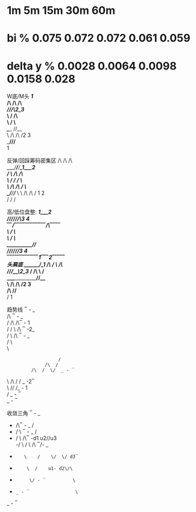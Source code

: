 #           1m	      5m	      15m	   30m	   60m
# bi %	   0.075    0.072	   0.072	   0.061	   0.059
# delta y %	0.0028   0.0064   0.0098	0.0158   0.028


W底/M头
                    _____________1_______    
                        /\  /\  /\           
                    ___/__\/__\/__\2_3___    
   \                  /            \/\       
    \                /                \      
_____\___________ /\/__                      
      \  /\  /\  /2 3                        
_______\/__\/__\/______                      
                1                            
                                             

反弹/回踩筹码密集区
                               /\  /\  /\              
                          ____/__\/__\/__\____1___2_   
                             /            \  /\  /\    
   \                        /              \/  \/  \   
    \              /\  /\  /                        \  
_____\____________/__\/__\/___                       \ 
      \  /\  /\  /    1   2                            
       \/  \/  \/                                      
                                                       
                                                       

高/低位盘整:
                    __________1___2_______  
                       /\/\/\/\/\/\3 4      
                    ‾‾/‾‾‾‾‾‾‾‾‾‾‾‾\/\‾‾‾‾  
  \                  /                \     
   \                /                  \    
____\____________/\/__                      
     \/\/\/\/\/\/3 4                        
‾‾‾‾‾‾‾‾‾‾‾‾1‾‾‾2‾‾‾‾‾                      
头肩底
                    ________/\____1_____
                       /\  /  \  /\     
                    __/__\/____\/__\2_3_
                     /              \/\ 
 \                  /                  \
__\______________/\/__                  
   \  /\    /\  /2 3                    
____\/__\  /__\/______                  
         \/     1                       

趋势线
‾ - _                           
   /\ ‾ - _                     
  /  \/\  /\‾ - 1               
 /      \/  \  /\ ‾ -2_         
             \/  \  /\  ‾ - _   
                  \/  \         
                       \        
                                
                       /        
                  /\  /         
             /\  /  \/  _ - ‾   
 \      /\  /  \/ _ -2‾         
  \  /\/  \/_ - 1               
   \/ _ - ‾                     
_ - ‾                           

收敛三角
‾ - _                            
-   /\‾ - _                   /  
-  /  \     ‾ - _            /   
- /    \        /\‾ -d1 u2/\/u3  
-/      \      /  \  /\ ‾/- _    
-        \    /    \/  \/ d3‾    
-         \  /    u1- d2\/\      
-          \/ - ‾          \     
-     _ - ‾                 \    
_ - ‾                            